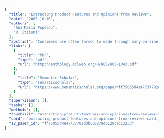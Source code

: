 ```yaml
---
{
  "title": "Extracting Product Features and Opinions from Reviews",
  "date": "2005-10-06",
  "authors": [
    "Ana-Maria Popescu",
    "O. Etzioni"
  ],
  "abstract": "Consumers are often forced to wade through many on-line reviews in order to make an informed product choice. This paper introduces Opine, an unsupervised information-extraction system which mines reviews in order to build a model of important product features, their evaluation by reviewers, and their relative quality across products.Compared to previous work, Opine achieves 22% higher precision (with only 3% lower recall) on the feature extraction task. Opine's novel use of relaxation labeling for finding the semantic orientation of words in context leads to strong performance on the tasks of finding opinion phrases and their polarity.",
  "links": [
    {
      "title": "PDF",
      "type": "pdf",
      "url": "http://anthology.aclweb.org/H/H05/H05-1043.pdf"
    },
    {
      "title": "Semantic Scholar",
      "type": "semanticscholar",
      "url": "https://www.semanticscholar.org/paper/ff75055d4e47737702d3b550879d6128cec13233"
    }
  ],
  "supervision": [],
  "tasks": [],
  "methods": [],
  "thumbnail": "extracting-product-features-and-opinions-from-reviews-thumb.jpg",
  "card": "extracting-product-features-and-opinions-from-reviews-card.jpg",
  "s2_paper_id": "ff75055d4e47737702d3b550879d6128cec13233"
}
---
```


